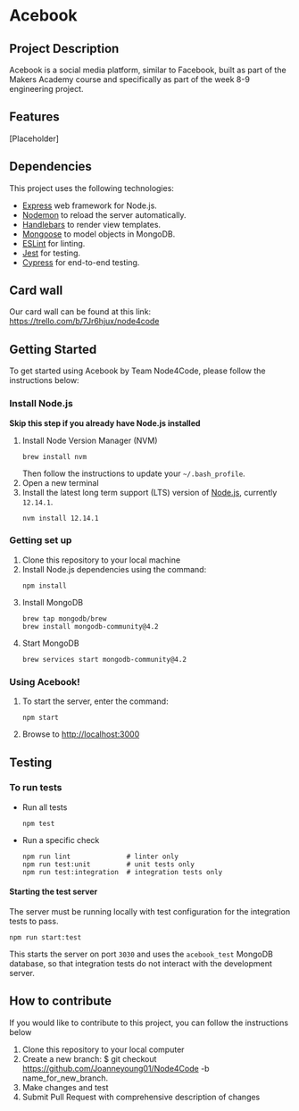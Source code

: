 # Acebook

## Project Description

Acebook is a social media platform, similar to Facebook, built as part of the Makers Academy course and specifically as part of the week 8-9 engineering project.

## Features

[Placeholder]

## Dependencies

This project uses the following technologies:
- [Express](https://expressjs.com/) web framework for Node.js.
- [Nodemon](https://nodemon.io/) to reload the server automatically.
- [Handlebars](https://handlebarsjs.com/) to render view templates.
- [Mongoose](https://mongoosejs.com) to model objects in MongoDB.
- [ESLint](https://eslint.org) for linting.
- [Jest](https://jestjs.io/) for testing.
- [Cypress](https://www.cypress.io/) for end-to-end testing.

## Card wall

Our card wall can be found at this link: https://trello.com/b/7Jr6hjux/node4code

## Getting Started

To get started using Acebook by Team Node4Code, please follow the instructions below:

### Install Node.js

**Skip this step if you already have Node.js installed**

1. Install Node Version Manager (NVM)
    ```
    brew install nvm
    ```
    Then follow the instructions to update your `~/.bash_profile`.
1. Open a new terminal
1. Install the latest long term support (LTS) version of [Node.js](https://nodejs.org/en/), currently `12.14.1`.
    ```
    nvm install 12.14.1
    ```

### Getting set up

1. Clone this repository to your local machine
2. Install Node.js dependencies using the command:
    ```
    npm install
    ```
3. Install MongoDB
    ```
    brew tap mongodb/brew
    brew install mongodb-community@4.2
    ```
4. Start MongoDB
    ```
    brew services start mongodb-community@4.2
    ```

### Using Acebook!

1. To start the server, enter the command:
    ```
    npm start
    ```
2. Browse to [http://localhost:3000](http://localhost:3000)

## Testing

### To run tests

* Run all tests
    ```
    npm test
    ```
* Run a specific check
    ```
    npm run lint              # linter only
    npm run test:unit         # unit tests only
    npm run test:integration  # integration tests only
    ```

#### Starting the test server

The server must be running locally with test configuration for the
integration tests to pass.
```
npm run start:test
```
This starts the server on port `3030` and uses the `acebook_test` MongoDB database,
so that integration tests do not interact with the development server.

## How to contribute

If you would like to contribute to this project, you can follow the instructions below

1. Clone this repository to your local computer
2. Create a new branch: $ git checkout https://github.com/Joanneyoung01/Node4Code -b name_for_new_branch.
3. Make changes and test
4. Submit Pull Request with comprehensive description of changes
